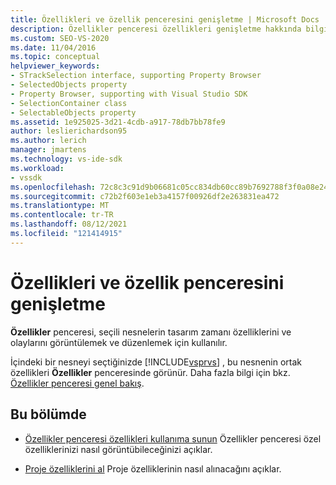 ```yaml
---
title: Özellikleri ve özellik penceresini genişletme | Microsoft Docs
description: Özellikler penceresi özellikleri genişletme hakkında bilgi edinin. Bu, seçili nesnelerin tasarım zamanı özelliklerini ve olaylarını görüntülemek ve düzenlemek için kullanılır.
ms.custom: SEO-VS-2020
ms.date: 11/04/2016
ms.topic: conceptual
helpviewer_keywords:
- STrackSelection interface, supporting Property Browser
- SelectedObjects property
- Property Browser, supporting with Visual Studio SDK
- SelectionContainer class
- SelectableObjects property
ms.assetid: 1e925025-3d21-4cdb-a917-78db7bb78fe9
author: leslierichardson95
ms.author: lerich
manager: jmartens
ms.technology: vs-ide-sdk
ms.workload:
- vssdk
ms.openlocfilehash: 72c8c3c91d9b06681c05cc834db60cc89b7692788f3f0a08e246c9658cb8fea0
ms.sourcegitcommit: c72b2f603e1eb3a4157f00926df2e263831ea472
ms.translationtype: MT
ms.contentlocale: tr-TR
ms.lasthandoff: 08/12/2021
ms.locfileid: "121414915"
---
```

# <a name="extend-properties-and-the-property-window"></a>Özellikleri ve özellik penceresini genişletme
**Özellikler** penceresi, seçili nesnelerin tasarım zamanı özelliklerini ve olaylarını görüntülemek ve düzenlemek için kullanılır.

 İçindeki bir nesneyi seçtiğinizde [!INCLUDE[vsprvs](../code-quality/includes/vsprvs_md.md)] , bu nesnenin ortak özellikleri **Özellikler** penceresinde görünür. Daha fazla bilgi için bkz. [Özellikler penceresi genel bakış](../extensibility/internals/properties-window-overview.md).

## <a name="in-this-section"></a>Bu bölümde
- [Özellikler penceresi özellikleri kullanıma sunun](../extensibility/exposing-properties-to-the-properties-window.md) Özellikler penceresi özel özelliklerinizi nasıl görüntübileceğinizi açıklar.

- [Proje özelliklerini al](../extensibility/getting-project-properties.md) Proje özelliklerinin nasıl alınacağını açıklar.
